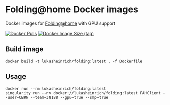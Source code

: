 # Folding@home Docker images

Docker images for [Folding@home](https://foldingathome.org/) with GPU support

[![Docker Pulls](https://img.shields.io/docker/pulls/lukasheinrich/folding)](https://hub.docker.com/r/lukasheinrich/folding)
[![Docker Image Size (tag)](https://img.shields.io/docker/image-size/lukasheinrich/folding/simple)](https://hub.docker.com/r/lukasheinrich/folding/tags?name=latest)

## Build image

```
docker build -t lukasheinrich/folding:latest . -f Dockerfile
```

## Usage

```
docker run --rm lukasheinrich/folding:latest
singularity run --nv docker://lukasheinrich/folding:latest FAHClient --user=CERN --team=38188 --gpu=true --smp=true
```
